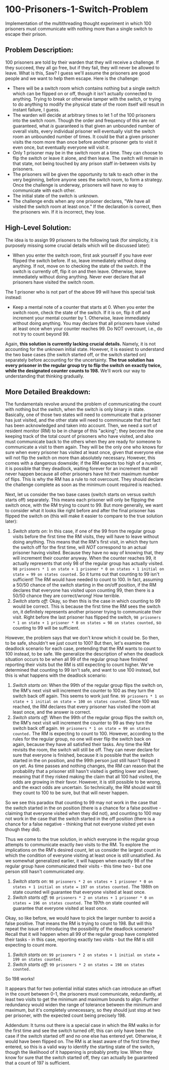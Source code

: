 # 100-Prisoners-1-Switch-Problem
Implementation of the multithreading thought experiment in which 100 prisoners must communicate with nothing more than a single switch to escape their prison.

## Problem Description:
100 prisoners are told by their warden that they will receive a challenge. If they succeed, they all go free, but if they fail, they will never be allowed to leave. What is this, Saw? I guess we'll assume the prisoners are good people and we want to help them escape. Here is the challenge:
- There will be a switch room which contains nothing but a single switch which can be flipped on or off, though it isn't actually connected to anything. Trying to break or otherwise tamper with the switch, or trying to do anything to modify the physical state of the room itself will result in instant failure, I guess.
- The warden will decide at arbitrary times to let 1 of the 100 prisoners into the switch room. Though the order and frequency of this are not guaranteed, what *is* guaranteed is that given an unbounded number of overall visits, every individual prisoner will eventually visit the switch room an unbounded number of times. It could be that a given prisoner visits the room more than once before another prisoner gets to visit it even once, but eventually everyone will visit it.
- Only 1 prisoner may be in the switch room at a time. They can choose to flip the switch or leave it alone, and then leave. The switch will remain in that state, not being touched by any prison staff in-between visits by prisoners.
- The prisoners will be given the opportunity to talk to each other in the very beginning, before anyone sees the switch room, to form a strategy. Once the challenge is underway, prisoners will have no way to communicate with each other.
- The initial state of the switch is unknown.
- The challenge ends when any one prisoner declares, "We have all visited the switch room at least once." If the declaration is correct, then the prisoners win. If it is incorrect, they lose.

## High-Level Solution:
The idea is to assign 99 prisoners to the following task (for simplicity, it is purposely missing some crucial details which will be discussed later):
- When you enter the switch room, first ask yourself if you have ever flipped the switch before. If so, leave immediately without doing anything. If not, move on to checking the state of the switch. If the switch is currently off, flip it on and then leave. Otherwise, leave immediately without doing anything. Never ever declare that all prisoners have visited the switch room.

The 1 prisoner who is not part of the above 99 will have this special task instead:
- Keep a mental note of a counter that starts at 0. When you enter the switch room, check the state of the switch. If it is on, flip it off and increment your mental counter by 1. Otherwise, leave immediately without doing anything. You may declare that all prisoners have visited at least once when your counter reaches 99. Do NOT overcount, i.e., do not try to count beyond 99.

Again, **this solution is currently lacking crucial details.** Namely, it is not accounting for the unknown initial state. However, it is easiest to understand the two base cases (the switch started off, or the switch started on) separately before accounting for the uncertainty. **The true solution has every prisoner in the regular group try to flip the switch on exactly twice, while the designated counter counts to 198.** We'll work our way to understanding that thinking gradually.

## More Detailed Breakdown:
The fundamentals revolve around the problem of communicating the count with nothing but the switch, when the switch is only binary in state. Basically, one of those two states will need to communicate that a prisoner has just visited, and the other state will need to comminucate that that fact has been acknowledged and taken into account. Then, we need a sort of resident monitor (RM) to be in charge of this "acking"; they become the one keeping track of the total count of prisoners who have visited, and also must communicate back to the others when they are ready for someone to communicate a visit to them again. They will be the only one who knows for sure when every prisoner has visited at least once, given that everyone else will not flip the switch on more than absolutely necessary. However, this comes with a dangerous downside; if the RM expects too high of a number, it is possible that they deadlock, waiting forever for an increment that will never happen because all other prisoners have hit their maximum number of flips. This is why the RM has a rule to not overcount. They should declare the challenge complete as soon as the minimum count required is reached.

Next, let us consider the two base cases (switch starts on versus switch starts off) separately. This means each prisoner will only be flipping the switch once, with the RM trying to count to 99. But more generally, we want to consider what it looks like right before and after the final prisoner has flipped the switch on (this will make it easier to compare to the true solution later):
1. *Switch starts on*: In this case, if one of the 99 from the regular group visits before the first time the RM visits, they will have to leave without doing anything. This means that the RM's first visit, in which they turn the switch off for the first time, will *NOT* correspond to an actual prisoner having visited. Because they have no way of knowing that, they will increment their counter anyway. When the counter reaches 99, it actually represents that only 98 of the regular group has actually visited. `98 prisoners * 1 on state + 1 prisoner * 0 on states + 1 initial on state = 99 on states counted.` So it turns out that counting to 99 isn't sufficient! The RM would have needed to count to 100. In fact, assuming a 50/50 chance of the switch starting in the on/off position, if the RM declares that everyone has visited upon counting 99, then there is a 50/50 chance they are correct/wrong! How terrible.
2. *Switch starts off*: Okay, so then this is the case in which counting to 99 would be correct. This is because the first time the RM sees the switch on, it definitely represents another prisoner trying to communicate their visit. Right before the last prisoner has flipped the switch, `98 prisoners * 1 on state + 1 prisoner * 0 on states = 98 on states counted,` so counting to 99 will be sufficient.

However, the problem says that we don't know which it could be. So then, to be safe, shouldn't we just count to 100? But then, let's examine the deadlock scenario for each case, pretending that the RM wants to count to 100 instead, to be safe. We generalize the description of when the deadlock situation occurs to be when all 99 of the regular group have finished reporting their visits but the RM is still expecting to count higher. We've determined that counting to 99 isn't safe, and want to use 100 instead, but this is what happens with the deadlock scenario:
1. *Switch starts on*: When the 99th of the regular group flips the switch on, the RM's next visit will increment the counter to 100 as they turn the switch back off again. This seems to work just fine. `99 prisoners * 1 on state + 1 initial on state = 100 on states counted.` Since 100 was reached, the RM declares that every prisoner has visited the room at least once, and the answer is correct.
2. *Switch starts off*: When the 99th of the regular group flips the switch on, the RM's next visit will increment the counter to 99 as they turn the switch back off again. `99 prisoners * 1 on state = 99 on states counted.` The RM is expecting to count to 100. However, according to the rules for the regular group, no one will ever flip the switch back on again, because they have all satisfied their tasks. Any time the RM revisits the room, the switch will still be off. They can never declare for sure that everyone is finished, because it is possible that the switch started in the on position, and the 99th person just still hasn't flipped it on yet. As time passes and nothing changes, the RM can reason that the probability that a prisoner still hasn't visited is getting lower and lower, meaning that if they risked making the claim that all 100 had visited, the odds are growing in their favor. However, it is still possible to be wrong, and the exact odds are uncertain. So technically, the RM should wait till they count to 100 to be sure, but that will never happen.

So we see this paradox that counting to 99 may not work in the case that the switch started in the on position (there is a chance for a false positive - claiming that everyone visited when they did not), and counting to 100 may not work in the case that the switch started in the off position (there is a chance for a false negative - thinking that not everyone visited yet even though they did).

Thus we come to the true solution, in which everyone in the regular group attempts to communicate exactly *two* visits to the RM. To explore the implications on the RM's desired count, let us consider the largest count in which the condition of everyone visiting at least once is still unsatisfied. As we somewhat generalized earlier, it will happen when exactly 98 of the regular group have communicated their visits - this time two - but one person still hasn't communicated *any*.
1. *Switch starts on*: `98 prisoners * 2 on states + 1 prisoner * 0 on states + 1 initial on state = 197 on states counted.` The 198th on state counted will guarantee that everyone visited at least once.
2. *Switch starts off*: `98 prisoners * 2 on states + 1 prisoner * 0 on states = 196 on states counted.` The 197th on state counted will guarantee that everyone visited at least once.

Okay, so like before, we would have to pick the larger number to avoid a false positive. That means the RM is trying to count to 198. But will this repeat the issue of introducing the possibility of the deadlock scenario? Recall that it will happen when all 99 of the regular group have completed their tasks - in this case, reporting exactly two visits - but the RM is still expecting to count more.
1. *Switch starts on*: `99 prisoners * 2 on states + 1 initial on state = 199 on states counted.`
2. *Switch starts off*: `99 prisoners * 2 on states = 198 on states counted.`

So 198 works!

It appears that for two potiential initial states which can introduce an offset in the count between 0-1, the prisoners must communicate, redundantly, at least two visits to get the minimum and maximum bounds to align. Further redundancy would widen the range of tolerance between the minimum and maximum, but it's completely unnecessary, so they should just stop at two per prisoner, with the expected count being precisely 198.

Addendum: It turns out there is a special case in which the RM walks in for the first time and see the switch turned off; this can only have been the case if the switch started off and no one else has entered yet. Otherwise, it would have been flipped on. The RM is at least aware of the first time they entered, so this is a valid way to identify the starting state of the switch, though the likelihood of it happening is probably pretty low. When they know for sure that the switch started off, they can actually be guaranteed that a count of 197 is sufficient.
